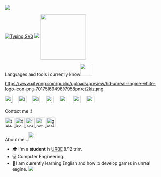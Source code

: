 <img src="https://user-images.githubusercontent.com/73097560/115834477-dbab4500-a447-11eb-908a-139a6edaec5c.gif">

[![Typing SVG](https://readme-typing-svg.herokuapp.com?font=Matemasie&size=30&duration=5000&color=F7F7F7&line=true&width=300&height=50&lines=Hello!+I'm+Elié)](https://git.io/typing-svg) <img src="https://user-images.githubusercontent.com/73097560/115834477-dbab4500-a447-11eb-908a-139a6edaec5c.gif"> <img align="center" height="150" src="https://camo.githubusercontent.com/f855d8953441a3451555c5ca3e59175baeecf215cd0ac18dd17f15adc1cd26b2/68747470733a2f2f6d656469612e67697068792e636f6d2f6d656469612f62634b6d49576b554d436a566d2f67697068792e676966"  />

Languages ​​and tools i currently know<img src="https://media.giphy.com/media/7j2hfyeVcDtf2/giphy.gif" width="40" />
</p>


https://www.citypng.com/public/uploads/preview/hd-unreal-engine-white-logo-icon-png-7017516949697958pnkct2kiz.png



<div align="left">
  <img src="https://cdn.jsdelivr.net/gh/devicons/devicon/icons/python/python-original.svg" height="25" alt="python logo"  />
  <img width="12" />
  <img src="https://cdn.jsdelivr.net/gh/devicons/devicon/icons/javascript/javascript-original.svg" height="25" alt="javascript logo"  />
  <img width="12" />
  <img src="https://cdn.jsdelivr.net/gh/devicons/devicon/icons/java/java-original.svg" height="25" alt="java logo"  />
  <img width="12" />
  <img src="https://cdn.jsdelivr.net/gh/devicons/devicon/icons/cplusplus/cplusplus-original.svg" height="25" alt="cplusplus logo"  />
  <img width="12" />
  <img src="https://cdn.jsdelivr.net/gh/devicons/devicon/icons/androidstudio/androidstudio-original.svg" height="25" alt="androidstudio logo"  />
  <img width="12" />
  <img src="https://cdn.jsdelivr.net/gh/devicons/devicon/icons/postgresql/postgresql-original.svg" height="25" alt="postgresql logo"  />
  <img width="12" />
  <img src="https://cdn.jsdelivr.net/gh/devicons/devicon@latest/icons/unrealengine/unrealengine-original.svg" height="25" alt="unrealengine logo" />
  <img width="12" />  
  </a>

Contact me ;)
<div align="left">
  <a href="https://telegram.me/elieee1402" target="_blank">
    <img src="https://img.shields.io/static/v1?message=Telegram&logo=telegram&label=&color=2CA5E0&logoColor=white&labelColor=&style=for-the-badge" height="30" alt="telegram logo"  />
  </a>
  <a href="https://discord.com/users/elie1402" target="_blank">
    <img src="https://img.shields.io/static/v1?message=Discord&logo=discord&label=&color=7289DA&logoColor=white&labelColor=&style=for-the-badge" height="30" alt="discord logo"  />
  </a>
  <a href="https://www.facebook.com/elieee1402/" target="_blank">
    <img src="https://img.shields.io/static/v1?message=Facebook&logo=facebook&label=&color=1877F2&logoColor=white&labelColor=&style=for-the-badge" height="30" alt="facebook logo"  />
  </a>
  <a href="https://www.instagram.com/elieee1402?igsh=MXU1dXQ1Yjd4ZTdtZg==" target="_blank">
    <img src="https://img.shields.io/static/v1?message=Instagram&logo=instagram&label=&color=E4405F&logoColor=white&labelColor=&style=for-the-badge" height="30" alt="instagram logo"  />
  </a>
  <a href="mailto:eiad14022005@gmail.com" target="_blank">
    <img src="https://img.shields.io/static/v1?message=Gmail&logo=gmail&label=&color=D14836&logoColor=white&labelColor=&style=for-the-badge" height="30" alt="gmail logo"  />
  </a>


About me...<img src="https://media.giphy.com/media/VgCDAzcKvsR6OM0uWg/giphy.gif" width="30">

- 🎓 I'm a **student** in [URBE](https://www.urbe.edu/) 8/12 trim.
- 💻 Computer Engineering.
- 📝 I am currently learning English and how to develop games in unreal engine. <img src="https://user-images.githubusercontent.com/73097560/115834477-dbab4500-a447-11eb-908a-139a6edaec5c.gif">